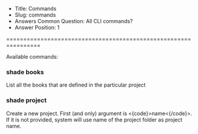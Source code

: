 * Title: Commands
* Slug: commands
* Answers Common Question: All CLI commands?
* Answer Position: 1

================================================================

Available commands:

### shade books

List all the books that are defined in the particular project

### shade project

Create a new project. First (and only) argument is <{code}>name<{/code}>. If it is not provided, system will use name of the project folder as project name.

